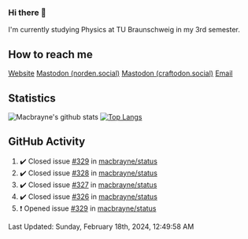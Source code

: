 ### Hi there 👋
I'm currently studying Physics at TU Braunschweig in my 3rd semester.

## How to reach me
[Website](https://florentin-schleuss.de)
<a rel="me" href="https://norden.social/@florentin">Mastodon (norden.social)</a>
<a rel="me" href="https://craftodon.social/@frodolon">Mastodon (craftodon.social)</a>
[Email](mailto:hello@macbrayne.de)

## Statistics
![Macbrayne's github stats](https://github-readme-stats.vercel.app/api?username=macbrayne&count_private=true&show_icons=true&hide_rank=true&custom_title=macbrayne's%20GitHub%20Stats)
[![Top Langs](https://github-readme-stats.vercel.app/api/top-langs/?username=macbrayne&exclude_repo=liftron&layout=compact)](https://github.com/anuraghazra/github-readme-stats)
## GitHub Activity

<!--RECENT_ACTIVITY:start-->
1. ✔️ Closed issue [#329](https://github.com/macbrayne/status/issues/329) in [macbrayne/status](https://github.com/macbrayne/status)
2. ✔️ Closed issue [#328](https://github.com/macbrayne/status/issues/328) in [macbrayne/status](https://github.com/macbrayne/status)
3. ✔️ Closed issue [#327](https://github.com/macbrayne/status/issues/327) in [macbrayne/status](https://github.com/macbrayne/status)
4. ✔️ Closed issue [#326](https://github.com/macbrayne/status/issues/326) in [macbrayne/status](https://github.com/macbrayne/status)
5. ❗️ Opened issue [#329](https://github.com/macbrayne/status/issues/329) in [macbrayne/status](https://github.com/macbrayne/status)
<!--RECENT_ACTIVITY:end-->

<!--RECENT_ACTIVITY:last_update-->
Last Updated: Sunday, February 18th, 2024, 12:49:58 AM
<!--RECENT_ACTIVITY:last_update_end-->


<!--
**macbrayne/macbrayne** is a ✨ _special_ ✨ repository because its `README.md` (this file) appears on your GitHub profile.

Here are some ideas to get you started:

- 🔭 I’m currently working on ...
- 🌱 I’m currently learning ...
- 👯 I’m looking to collaborate on ...
- 🤔 I’m looking for help with ...
- 💬 Ask me about ...
- 📫 How to reach me: ...
- 😄 Pronouns: ...
- ⚡ Fun fact: ...
-->
